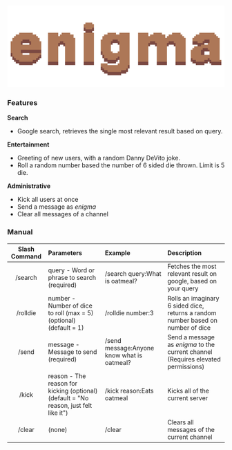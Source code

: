 ![enigma](./media/banner1.gif)

### Features

**Search**
- Google search, retrieves the single most relevant result based on query.

**Entertainment**
- Greeting of new users, with a random Danny DeVito joke.
- Roll a random number based the number of 6 sided die thrown. 
Limit is 5 die.

**Administrative**
- Kick all users at once 
- Send a message as *enigma*
- Clear all messages of a channel

### Manual
| Slash Command | Parameters | Example | Description |
| :--: | :-- | :-- | :-- |
| /search | query - Word or phrase to search (required) | /search query:What is oatmeal? | Fetches the most relevant result on google, based on your query |
| /rolldie | number - Number of dice to roll (max = 5) (optional) (default = 1) | /rolldie number:3 | Rolls an imaginary 6 sided dice, returns a random number based on number of dice | 
| /send | message - Message to send (required) | /send message:Anyone know what is oatmeal? | Send a message as *enigma* to the current channel (Requires elevated permissions) |
| /kick | reason - The reason for kicking (optional) (default = "No reason, just felt like it") | /kick reason:Eats oatmeal | Kicks all of the current server |
| /clear | (none) | /clear | Clears all messages of the current channel |
